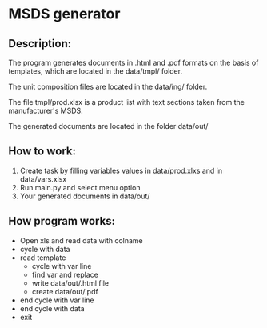 # MSDS generator
## Description:

The program generates documents in .html and .pdf formats on the basis of templates, which are located in the data/tmpl/ folder.

The unit composition files are located in the data/ing/ folder.

The file tmpl/prod.xlsx is a product list with text sections taken from the manufacturer's MSDS.

The generated documents are located in the folder data/out/

##  How to work:
1. Create task by filling variables values in data/prod.xlxs and in data/vars.xlsx
2. Run main.py and select menu option
3. Your generated documents in data/out/

##     How program works:
- Open xls and read data with colname
- cycle with data
- read template
  - cycle with var line
  - find var and replace
  - write data/out/.html file
  - create data/out/.pdf
- end cycle with var line
- end cycle with data
- exit
